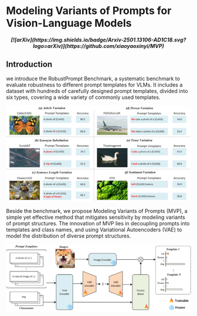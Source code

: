 # Modeling Variants of Prompts for Vision-Language Models

<h5 align="center">
[![arXiv](https://img.shields.io/badge/Arxiv-2501.13106-AD1C18.svg?logo=arXiv)](https://github.com/xiaoyaoxinyi/MVP) 
</h5>

## Introduction
we introduce the RobustPrompt Benchmark, a systematic benchmark to evaluate robustness to different prompt templates for VLMs. It includes a dataset with hundreds of carefully designed prompt templates, divided into six types, covering a wide variety of commonly used templates. 

<div align="center">
  <img src="benchmark.png"/>
</div>

Beside the benchmark, we propose Modeling Variants of Prompts (MVP), a simple yet effective method that mitigates sensitivity by modeling variants of prompt structures. The innovation of MVP lies in decoupling prompts into templates and class names, and using Variational Autoencoders (VAE) to model the distribution of diverse prompt structures. 

<div align="center">
  <img src="model.png"/>
</div>

